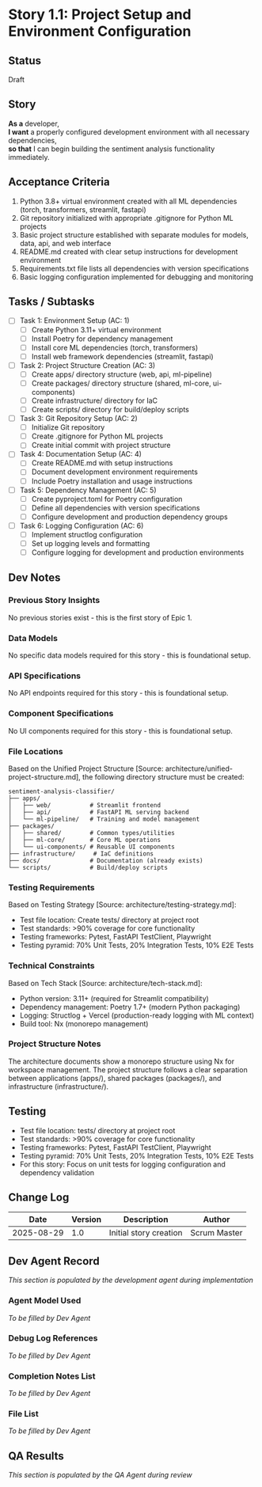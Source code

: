 # Story 1.1: Project Setup and Environment Configuration

## Status
Draft

## Story
**As a** developer,  
**I want** a properly configured development environment with all necessary dependencies,  
**so that** I can begin building the sentiment analysis functionality immediately.

## Acceptance Criteria
1. Python 3.8+ virtual environment created with all ML dependencies (torch, transformers, streamlit, fastapi)
2. Git repository initialized with appropriate .gitignore for Python ML projects
3. Basic project structure established with separate modules for models, data, api, and web interface
4. README.md created with clear setup instructions for development environment
5. Requirements.txt file lists all dependencies with version specifications
6. Basic logging configuration implemented for debugging and monitoring

## Tasks / Subtasks
- [ ] Task 1: Environment Setup (AC: 1)
  - [ ] Create Python 3.11+ virtual environment
  - [ ] Install Poetry for dependency management
  - [ ] Install core ML dependencies (torch, transformers)
  - [ ] Install web framework dependencies (streamlit, fastapi)
- [ ] Task 2: Project Structure Creation (AC: 3)
  - [ ] Create apps/ directory structure (web, api, ml-pipeline)
  - [ ] Create packages/ directory structure (shared, ml-core, ui-components)
  - [ ] Create infrastructure/ directory for IaC
  - [ ] Create scripts/ directory for build/deploy scripts
- [ ] Task 3: Git Repository Setup (AC: 2)
  - [ ] Initialize Git repository
  - [ ] Create .gitignore for Python ML projects
  - [ ] Create initial commit with project structure
- [ ] Task 4: Documentation Setup (AC: 4)
  - [ ] Create README.md with setup instructions
  - [ ] Document development environment requirements
  - [ ] Include Poetry installation and usage instructions
- [ ] Task 5: Dependency Management (AC: 5)
  - [ ] Create pyproject.toml for Poetry configuration
  - [ ] Define all dependencies with version specifications
  - [ ] Configure development and production dependency groups
- [ ] Task 6: Logging Configuration (AC: 6)
  - [ ] Implement structlog configuration
  - [ ] Set up logging levels and formatting
  - [ ] Configure logging for development and production environments

## Dev Notes

### Previous Story Insights
No previous stories exist - this is the first story of Epic 1.

### Data Models
No specific data models required for this story - this is foundational setup.

### API Specifications
No API endpoints required for this story - this is foundational setup.

### Component Specifications
No UI components required for this story - this is foundational setup.

### File Locations
Based on the Unified Project Structure [Source: architecture/unified-project-structure.md], the following directory structure must be created:
```
sentiment-analysis-classifier/
├── apps/
│   ├── web/           # Streamlit frontend
│   ├── api/           # FastAPI ML serving backend
│   └── ml-pipeline/   # Training and model management
├── packages/
│   ├── shared/        # Common types/utilities
│   ├── ml-core/       # Core ML operations
│   └── ui-components/ # Reusable UI components
├── infrastructure/     # IaC definitions
├── docs/              # Documentation (already exists)
└── scripts/           # Build/deploy scripts
```

### Testing Requirements
Based on Testing Strategy [Source: architecture/testing-strategy.md]:
- Test file location: Create tests/ directory at project root
- Test standards: >90% coverage for core functionality
- Testing frameworks: Pytest, FastAPI TestClient, Playwright
- Testing pyramid: 70% Unit Tests, 20% Integration Tests, 10% E2E Tests

### Technical Constraints
Based on Tech Stack [Source: architecture/tech-stack.md]:
- Python version: 3.11+ (required for Streamlit compatibility)
- Dependency management: Poetry 1.7+ (modern Python packaging)
- Logging: Structlog + Vercel (production-ready logging with ML context)
- Build tool: Nx (monorepo management)

### Project Structure Notes
The architecture documents show a monorepo structure using Nx for workspace management. The project structure follows a clear separation between applications (apps/), shared packages (packages/), and infrastructure (infrastructure/).

## Testing
- Test file location: tests/ directory at project root
- Test standards: >90% coverage for core functionality
- Testing frameworks: Pytest, FastAPI TestClient, Playwright
- Testing pyramid: 70% Unit Tests, 20% Integration Tests, 10% E2E Tests
- For this story: Focus on unit tests for logging configuration and dependency validation

## Change Log
| Date | Version | Description | Author |
|------|---------|-------------|---------|
| 2025-08-29 | 1.0 | Initial story creation | Scrum Master |

## Dev Agent Record
*This section is populated by the development agent during implementation*

### Agent Model Used
*To be filled by Dev Agent*

### Debug Log References
*To be filled by Dev Agent*

### Completion Notes List
*To be filled by Dev Agent*

### File List
*To be filled by Dev Agent*

## QA Results
*This section is populated by the QA Agent during review*
